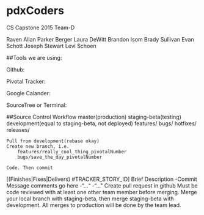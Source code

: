 # pdxCoders
CS Capstone 2015
Team-D

Raven Allan
Parker Berger
Laura DeWitt
Brandon Isom
Brady Sullivan
Evan Schott
Joseph Stewart
Levi Schoen

##Tools we are using:

Github:

Pivotal Tracker:

Google Calander:

SourceTree or Terminal:

##Source Control Workflow
	master(production)
		staging-beta(testing)
		development(equal to staging-beta, not deployed)
			features/
			bugs/
			hotfixes/
			releases/

	Pull from development(rebase okay)
	Create new branch, i.e.
		features/really_cool_thing_pivotalNumber
		bugs/save_the_day_pivotalNumber

	Code. Then commit
[(Finishes|Fixes|Delivers) #TRACKER_STORY_ID] Brief Description
			-Commit Message comments go here
			-“...“
			-“…"
	Create pull request in github
	Must be code reviewed with at least one other team member before merging.
	Merge your local branch with staging-beta, then merge staging-beta with  development. All merges to production will be done by the team lead.

